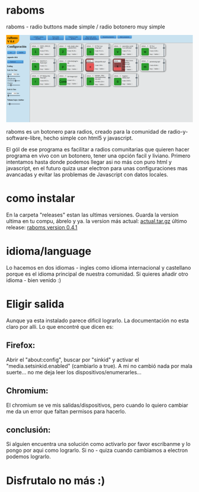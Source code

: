 # raboms
raboms - radio buttons made simple / radio botonero muy simple

![](releases/0.4/screenshot.png)

raboms es un botonero para radios, creado para la comunidad de radio-y-software-libre, hecho simple con html5 y javascript.

El gól de ese programa es facilitar a radios comunitarias que quieren hacer programa en vivo con un botonero, tener una opción facil y liviano. 
Primero intentamos hasta donde podemos llegar asi no más con puro html y javascript, en el futuro quiza usar electron para unas configuraciones mas avancadas y evitar las problemas de Javascript con datos locales.

# como instalar

En la carpeta "releases" estan las ultimas versiones. Guarda la version ultima en tu compu, ábrelo y ya. 
la version más actual: [actual.tar.gz](releases/actual.tar.gz)
último release: [raboms version 0.4.1](releases/0.4.1.zip)

# idioma/language

Lo hacemos en dos idiomas - ingles como idioma internacional y castellano porque es el idioma principal de nuestra comunidad. Si quieres añadir otro idioma - bien venido :)

# Eligir salida

Aunque ya esta instalado parece dificil lograrlo. La documentación no esta claro por alli. 
Lo que encontré que dicen es: 

## Firefox:

Abrir el "about:config", buscar por "sinkid" y activar el "media.setsinkid.enabled" (cambiarlo a true). 
A mi no cambió nada por mala suerte... no me deja leer los dispositivos/enumerarles...

## Chromium:

El chromium se ve mis salidas/dispositivos, pero cuando lo quiero cambiar me da un error que faltan permisos para hacerlo. 

## conclusión:

Si alguien encuentra una solución como activarlo por favor escribanme y lo pongo por aqui como lograrlo.
Si no - quiza cuando cambiamos a electron podemos lograrlo. 

# Disfrutalo no más :)


